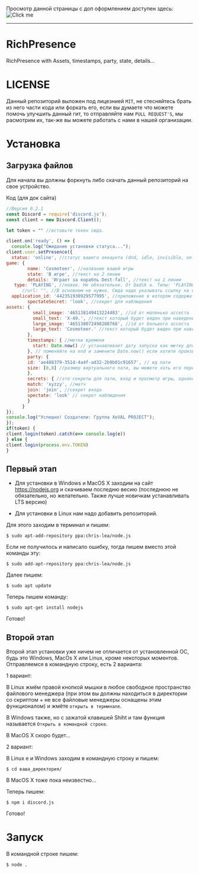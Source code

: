 Просмотр данной страницы с доп оформлением доступен здесь: ![Click me](https://xeval-project.github.io/RichPresence/)

----



# RichPresence
RichPresence with Assets, timestamps, party, state, details...

# LICENSE
Данный репозиторий выложен под лицезнией `MIT`, не стесняйтесь брать из него части кода или форкать его, если вы думаете что можете помочь улучшить данный гит, то отправляйте нам `PULL REQUEST'S`, мы расмотрим их, так-же вы можете работать с нами в нашей организации.
# Установка
## Загрузка файлов
Для начала вы должны форкнуть либо скачать данный репозиторий на свое устройство.

Код (для док сайта)

```js
//Версия 0.2.1
const Discord = require('discord.js');
const client = new Discord.Client();

let token = "" //вставьте токен сюда.

client.on('ready', () => {
  console.log("Ожидание установки статуса...");
client.user.setPresence({
  status: 'online', //статус вашего аккаунта (dnd, idle, invisible, online)
game: {
        name: 'Cosmoteer', //название вашей игры
        state: 'В игре', //текст на 2 линии
        details: 'Играет за корабль Dest-fall', //текст на 1 линии
   type: 'PLAYING', //новое. Не обязательно. От Qadik а. Типы: 'PLAYING' - играет, 'STREAMING' - стримит, 'LISTENING' - слушает и 'WATCHING' - смотрит.
      //url: "", //В основном не нужно. Сюда надо указывать ссылку на стрим в твиче 
  application_id: '442351930929577995', //приложение в котором содержатся все ассесты
        spectateSecret: 'look', //секрет для наблюдения
assets: { 
          small_image: '465138149413224483', //id от маленько ассеста
          small_text: 'X-49.', //текст который будет виден при наведение на маленький ассест
          large_image: '465138072498208768', //id от большого ассеста
          large_text: 'Cosmoteer.' //текст который будет виден при наведение на большой ассест
        },
        timestamps: { //метки времени
          start: Date.now() // устанавливает дату запуска как метку для timestamp (то есть время начнется с [прошло 00:00])
        }, // поменяйте на end и замените Date.now() если хотите произвольную дату, указывать нужно в unix => https://www.unixtimestamp.com/
        party: {
        id: 'ae488379-351d-4a4f-ad32-2b9b01c91657', // ид пати
        size: [8,8] //размер виртуального пати, вы можете хоть его переполнить
        },
        secrets: { //это секреты для пати, вход и просмотр игры, однако я так и не смог их настроить...
        match: 'xyzzy', //матч
        join: 'join', //секрет входа
        spectate: 'look' // секрет наблюдения
        }
      }
});
console.log("Успешно! Создатели: Группа XeVAL PROJECT");
});
if(token) {
client.login(token).catch(e=> console.log(e))
} else {
client.login(process.env.TOKEN)
}
```
## Первый этап
* Для установки в Windows и MacOS X заходим на сайт https://nodejs.org и скачиваем последню весию (последнюю не обязательно, но желательно. Также лучше новичкам устанавливать LTS версию)

* Для установки в Linux нам надо добавить репозиторий.

Для этого заходим в терминал и пишем:

```$ sudo apt-add-repository ppa:chris-lea/node.js```

Если не получилось и написало ошибку, тогда пишем вместо этой команды эту:

```$ sudo add-apt-repository ppa:chris-lea/node.js```

Далее пишем:

```$ sudo apt update```

Теперь пишем команду:

```$ sudo apt-get install nodejs```

Готово!

## Второй этап
Второй этап установки уже ничем не отличается от установленной ОС, будь это Windows, MacOs X или Linux, кроме некоторых моментов.
Отправляемся в командную строку, есть 2 варианта:

1 вариант:

В Linux жмём правой кнопкой мышки в любое свободное пространство файлового менеджера (при этом вы должны находиться в директории со скриптом + не все файловые менеджеры оснащены этим функционалом) и жмёте `открыть в терминале`.

В Windows также, но с зажатой клавишей Shiht и там функция называется `Открыть в командной строке`.

В MacOS X скоро будет...

2 вариант:

В Linux е и Windows заходим в командную строку и пишем:

```$ cd ваша_директория/```

В MacOS X тоже пока неизвестно...

Теперь пишем:

```$ npm i discord.js```

Готово!

# Запуск

В командной строке пишем:

```$ node .```
